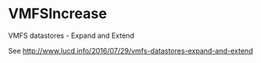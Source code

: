 # VMFSIncrease
VMFS datastores - Expand and Extend

See http://www.lucd.info/2016/07/29/vmfs-datastores-expand-and-extend
